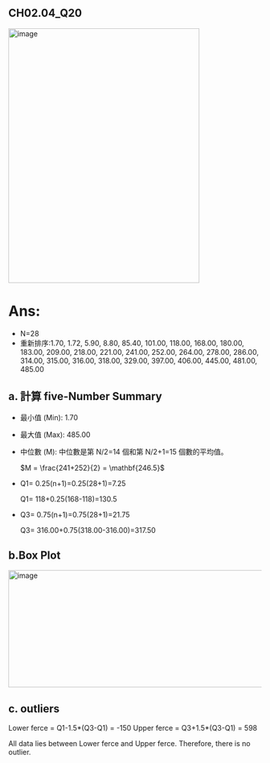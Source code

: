 ## CH02.04_Q20
<img width="380" height="506" alt="image" src="https://github.com/user-attachments/assets/0d0cab24-3f45-45c1-9423-d605b5c27e70" />


# Ans:

- N=28
- 重新排序:1.70, 1.72, 5.90, 8.80, 85.40, 101.00, 118.00, 168.00, 180.00, 183.00, 209.00,
  218.00, 221.00, 241.00, 252.00, 264.00, 278.00, 286.00, 314.00, 315.00, 316.00, 318.00,
  329.00, 397.00, 406.00, 445.00, 481.00, 485.00

## a. 計算 five-Number Summary

- 最小值 (Min): 1.70

- 最大值 (Max): 485.00

- 中位數 (M): 中位數是第 N/2=14 個和第 N/2+1=15 個數的平均值。

    $M = \frac{241+252}{2} = \mathbf{246.5}$  
  
- Q1= 0.25(n+1)=0.25(28+1)=7.25
 
    Q1= 118+0.25(168-118)=130.5 

- Q3= 0.75(n+1)=0.75(28+1)=21.75 

    Q3= 316.00+0.75(318.00-316.00)=317.50


## b.Box Plot

<img width="666" height="233" alt="image" src="https://github.com/user-attachments/assets/df2c4d3e-383f-4984-912e-db04154ad304" />

## c. outliers 

Lower ferce = Q1-1.5*(Q3-Q1) = -150
Upper ferce = Q3+1.5*(Q3-Q1) = 598

All data lies between Lower ferce and Upper ferce. Therefore, there is no outlier.
